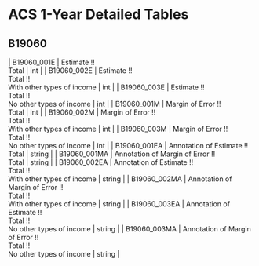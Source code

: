 # ACS 1-Year Detailed Tables

## B19060

| B19060_001E | Estimate !!<br>Total | int |
| B19060_002E | Estimate !!<br>Total !!<br>With other types of income | int |
| B19060_003E | Estimate !!<br>Total !!<br>No other types of income | int |
| B19060_001M | Margin of Error !!<br>Total | int |
| B19060_002M | Margin of Error !!<br>Total !!<br>With other types of income | int |
| B19060_003M | Margin of Error !!<br>Total !!<br>No other types of income | int |
| B19060_001EA | Annotation of Estimate !!<br>Total | string |
| B19060_001MA | Annotation of Margin of Error !!<br>Total | string |
| B19060_002EA | Annotation of Estimate !!<br>Total !!<br>With other types of income | string |
| B19060_002MA | Annotation of Margin of Error !!<br>Total !!<br>With other types of income | string |
| B19060_003EA | Annotation of Estimate !!<br>Total !!<br>No other types of income | string |
| B19060_003MA | Annotation of Margin of Error !!<br>Total !!<br>No other types of income | string |

